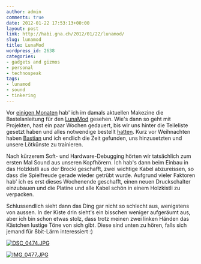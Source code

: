 ```yaml
---
author: admin
comments: true
date: 2012-01-22 17:53:13+00:00
layout: post
link: http://habi.gna.ch/2012/01/22/lunamod/
slug: lunamod
title: LunaMod
wordpress_id: 2638
categories:
- gadgets and gizmos
- personal
- technospeak
tags:
- lunamod
- sound
- tinkering
---
```


Vor [einigen Monaten](http://status.davidhaberthuer.ch/notice/2292) hab' ich im damals aktuellen Makezine die Bastelanleitung für den [LunaMod](http://makezine.com/26/lunamod/) gesehen. Wie's dann so geht mit Projekten, hast ein paar Wochen gedauert, bis wir uns hinter die Teileliste gesetzt haben und alles notwendige bestellt [hatten](http://status.davidhaberthuer.ch/notice/4872). Kurz vor Weihnachten haben [Bastian](http://bastianwidmer.ch/) und ich endlich die Zeit gefunden, uns hinzusetzten und unsere Lötkünste zu trainieren.




Nach kürzerem Soft- und Hardware-Debugging hörten wir tatsächlich zum ersten Mal Sound aus unseren Kopfhörern. Ich hab's dann beim Einbau in das Holzkistli aus der Brocki geschafft, zwei wichtige Kabel abzureissen, so dass die Spielfreude gerade wieder getrübt wurde. Aufgrund vieler Faktoren hab' ich es erst dieses Wochenende geschafft, einen neuen Druckschalter einzubauen und die Platine und alle Kabel schön in einem Holzkistli zu verpacken.




Schlussendlich sieht dann das Ding gar nicht so schlecht aus, wenigstens von aussen. In der Kiste drin sieht's ein bisschen weniger aufgeräumt aus, aber ich bin schon etwas stolz, dass trotz meinen zwei linken Händen das Kästchen lustige Töne von sich gibt. Diese sind unten zu hören, falls sich jemand für 8bit-Lärm interessiert :)




[![DSC_0474.JPG](http://habi.gna.ch/wp-content/uploads/2012/01/DSC_0474-tm.jpg)](http://habi.gna.ch/wp-content/uploads/2012/01/DSC_04741.jpg)




[![IMG_0477.JPG](http://habi.gna.ch/wp-content/uploads/2012/01/IMG_0477-tm.jpg)](http://habi.gna.ch/wp-content/uploads/2012/01/IMG_0477.jpg)





